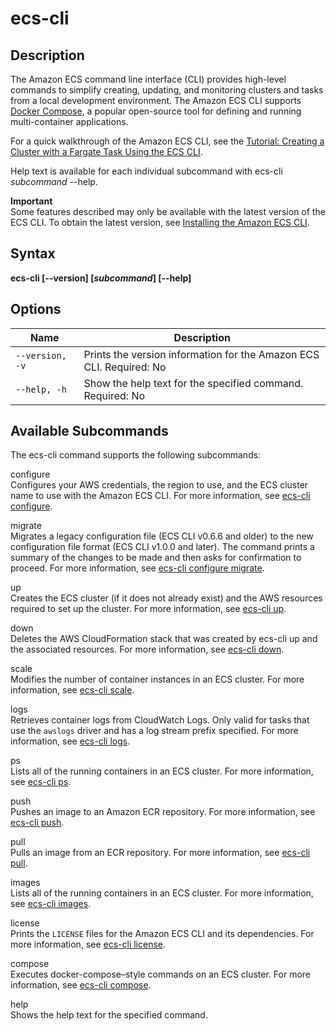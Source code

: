 # ecs\-cli<a name="cmd-ecs-cli"></a>

## Description<a name="cmd-ecs-cli-description"></a>

The Amazon ECS command line interface \(CLI\) provides high\-level commands to simplify creating, updating, and monitoring clusters and tasks from a local development environment\. The Amazon ECS CLI supports [Docker Compose](https://docs.docker.com/compose/), a popular open\-source tool for defining and running multi\-container applications\.

For a quick walkthrough of the Amazon ECS CLI, see the [Tutorial: Creating a Cluster with a Fargate Task Using the ECS CLI](ECS_CLI_tutorial_fargate.md)\.

Help text is available for each individual subcommand with ecs\-cli *subcommand* \-\-help\.

**Important**  
Some features described may only be available with the latest version of the ECS CLI\. To obtain the latest version, see [Installing the Amazon ECS CLI](ECS_CLI_installation.md)\.

## Syntax<a name="cmd-ecs-cli-syntax"></a>

**ecs\-cli \[\-\-version\] \[*subcommand*\] \[\-\-help\]** 

## Options<a name="cmd-ecs-cli-options"></a>


| Name | Description | 
| --- | --- | 
|  `--version, -v`  |  Prints the version information for the Amazon ECS CLI\. Required: No  | 
|  `--help, -h`  |  Show the help text for the specified command\. Required: No  | 

## Available Subcommands<a name="cmd-ecs-cli-subcommands"></a>

The ecs\-cli command supports the following subcommands:

configure  
Configures your AWS credentials, the region to use, and the ECS cluster name to use with the Amazon ECS CLI\. For more information, see [ecs\-cli configure](cmd-ecs-cli-configure.md)\.

migrate  
Migrates a legacy configuration file \(ECS CLI v0\.6\.6 and older\) to the new configuration file format \(ECS CLI v1\.0\.0 and later\)\. The command prints a summary of the changes to be made and then asks for confirmation to proceed\. For more information, see [ecs\-cli configure migrate](cmd-ecs-cli-configure-migrate.md)\.

up  
Creates the ECS cluster \(if it does not already exist\) and the AWS resources required to set up the cluster\. For more information, see [ecs\-cli up](cmd-ecs-cli-up.md)\.

down  
Deletes the AWS CloudFormation stack that was created by ecs\-cli up and the associated resources\. For more information, see [ecs\-cli down](cmd-ecs-cli-down.md)\.

scale  
Modifies the number of container instances in an ECS cluster\. For more information, see [ecs\-cli scale](cmd-ecs-cli-scale.md)\.

logs  
Retrieves container logs from CloudWatch Logs\. Only valid for tasks that use the `awslogs` driver and has a log stream prefix specified\. For more information, see [ecs\-cli logs](cmd-ecs-cli-logs.md)\.

ps  
Lists all of the running containers in an ECS cluster\. For more information, see [ecs\-cli ps](cmd-ecs-cli-ps.md)\.

push  
Pushes an image to an Amazon ECR repository\. For more information, see [ecs\-cli push](cmd-ecs-cli-push.md)\.

pull  
Pulls an image from an ECR repository\. For more information, see [ecs\-cli pull](cmd-ecs-cli-pull.md)\.

images  
Lists all of the running containers in an ECS cluster\. For more information, see [ecs\-cli images](cmd-ecs-cli-images.md)\.

license  
Prints the `LICENSE` files for the Amazon ECS CLI and its dependencies\. For more information, see [ecs\-cli license](cmd-ecs-cli-license.md)\.

compose  
Executes docker\-compose–style commands on an ECS cluster\. For more information, see [ecs\-cli compose](cmd-ecs-cli-compose.md)\.

help  
Shows the help text for the specified command\.